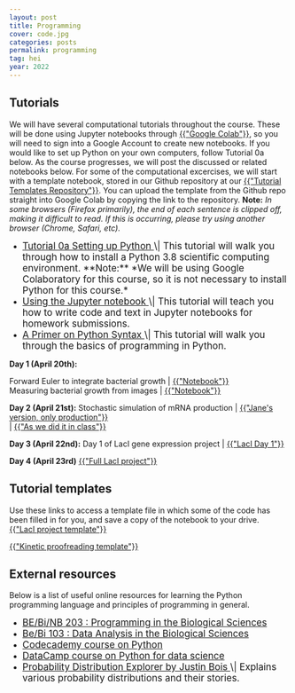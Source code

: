```yaml
---
layout: post
title: Programming
cover: code.jpg
categories: posts
permalink: programming
tag: hei
year: 2022
---
```


## Tutorials
We will have several computational tutorials throughout the course. These will be
done using Jupyter notebooks through <a href="https://colab.research.google.com" target="_blank">{{"Google Colab"}}</a>,
so you will need to sign into a Google Account to create new notebooks.
If you would like to set up Python on your own computers, follow Tutorial 0a below. As the
course progresses, we will post the discussed or related notebooks below. For some of the computational excercises, we will start with a template notebook, stored in our Github repository at our
<a href="https://github.com/RPGroup-PBoC/tutorial_templates" target="_blank">{{"Tutorial Templates Repository"}}</a>. You can upload the template from the Github repo straight into Google Colab by copying the link to the repository. **Note:** *In some
browsers (Firefox primarily), the end of each sentence is clipped off, making
it difficult to read. If this is occurring, please try using another browser
(Chrome, Safari, etc).* 

 

* <a href="{{site.baseurl}}/code/t0a_setting_up_python.html" target="_blank" style="font-size: 17px">
  Tutorial 0a Setting up Python
  </a> <span style="font-size: 17px">
  \| This tutorial will walk
  you through how to install a Python 3.8 scientific computing environment. **Note:** *We will be using Google Colaboratory
  for this course, so it is not necessary to install Python for this course.*
  </span>

* <a href="{{site.baseurl}}/code/t0b_jupyter_notebooks.html" target="_blank" style="font-size: 17px">
  Using the Jupyter notebook
  </a> <span style="font-size: 17px">
  \| This tutorial will teach
  you how to write code and text in Jupyter notebooks for homework submissions.
  </span>

* <a href="{{site.baseurl}}/code/t0c_python_syntax_and_plotting.html" target="_blank" style="font-size: 17px">
  A Primer on Python Syntax
  </a> <span style="font-size: 17px">
  \| This tutorial
  will walk you through the basics of programming in Python.
  </span>

**Day 1 (April 20th):**

Forward Euler to integrate bacterial growth \| <a href="https://colab.research.google.com/drive/1okytvMdlL1zOcNe5DGfuikIqt15t6OS_?authuser=1" target="_blank">{{"Notebook"}}</a><br>
Measuring bacterial growth from images \| <a href="https://colab.research.google.com/drive/1DOHv3m9HJcP5m20slPB5EtEJEe_jiBwC?authuser=1" target="_blank">{{"Notebook"}}</a><br>

**Day 2 (April 21st):**
Stochastic simulation of mRNA production \| <a href="https://colab.research.google.com/drive/1sgJU2vLBvsO5Ufwll9_fb_K-HnXnYxik?authuser=1" target="_blank">{{"Jane's version, only production"}}</a><br>
\| <a href="https://colab.research.google.com/drive/11Ic4C4G2bMb4ijqP7tUjQzhBSN3e58Wy#scrollTo=q50I8pErHXM9" target="_blank">{{"As we did it in class"}}</a><br>

**Day 3 (April 22nd):**
Day 1 of LacI gene expression project \| <a href="https://colab.research.google.com/drive/1Y9QW36bJjgKe_o4FoS5h1Fi9UTaRmpUa" target="_blank">{{"LacI Day 1"}}</a><br>

**Day 4 (April 23rd)**
<a href="https://colab.research.google.com/drive/1VMKU2x4GZgpB8wUsO-1UZ2xkVEE91dcX" target="_blank">{{"Full LacI project"}}</a><br>

## Tutorial templates
Use these links to access a template file in which some of the code has been filled in for you, and save a copy of the notebook to your drive. <br>
<a href="https://colab.research.google.com/drive/1Y9QW36bJjgKe_o4FoS5h1Fi9UTaRmpUa" target="_blank">{{"LacI project template"}}</a><br>

<a href="https://colab.research.google.com/drive/1RFivJcTu5_mlRA9TMrz56gDkuRnsWODy#scrollTo=NJSYigjCb4w3" target="_blank">{{"Kinetic proofreading template"}}</a><br>

## External resources

Below is a list of useful online resources for learning the Python programming
language and principles of programming in general.

* <a href="http://justinbois.github.io/bootcamp/2021/" target="_blank" style="font-size: 17px">
  BE/Bi/NB 203 : Programming in the Biological
  Sciences
  </a>

* <a href="http://www.bebi103.caltech.edu" target="_blank" style="font-size: 17px">
  Be/Bi 103 : Data Analysis in the Biological
  Sciences
  </a>

* <a href="https://www.codecademy.com/learn/python" target="_blank" style="font-size: 17px">
  Codecademy course on Python
  </a>

* <a href="https://www.datacamp.com/courses/intro-to-python-for-data-science" target="_blank" style="font-size: 17px">
  DataCamp course on Python for data
  science
  </a>

* <a href="https://distribution-explorer.github.io/" target="_blank" style="font-size: 17px">
  Probability Distribution Explorer by Justin Bois
  </a> <span style="font-size: 17px">
  \| Explains various probability distributions and their stories.
  </span>
